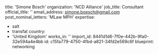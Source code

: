 title: 'Simone Bosch'
organization: 'NCD Alliance'
job_title: Consultant
official_title: ''
email_address: simone.boesch@gmail.com
post_nominal_letters: 'MLaw  MPH'
expertise:
  - salt
  - transfat
country:
  - 'United Kingdom'
works_in: ''
import_id: 8441d1d6-7f0e-442b-9fa0-32e594a4e4bb
id: c15fa779-4750-4fbd-a821-34fd2e569c6f
blueprint: networking
